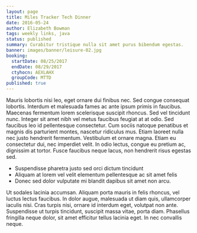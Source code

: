 ```yaml
---
layout: page
title: Miles Tracker Tech Dinner
date: 2016-05-24
author: Elizabeth Bowman
tags: weekly links, java
status: published
summary: Curabitur tristique nulla sit amet purus bibendum egestas.
banner: images/banner/leisure-02.jpg
booking:
  startDate: 08/25/2017
  endDate: 08/29/2017
  ctyhocn: AEXLAHX
  groupCode: MTTD
published: true
---
```

Mauris lobortis nisi leo, eget ornare dui finibus nec. Sed congue consequat lobortis. Interdum et malesuada fames ac ante ipsum primis in faucibus. Maecenas fermentum lorem scelerisque suscipit rhoncus. Sed vel tincidunt nunc. Integer sit amet nibh vel metus faucibus feugiat at at odio. Sed faucibus leo id pellentesque consectetur. Cum sociis natoque penatibus et magnis dis parturient montes, nascetur ridiculus mus. Etiam laoreet nulla nec justo hendrerit fermentum. Vestibulum et ornare magna. Etiam eu consectetur dui, nec imperdiet velit. In odio lectus, congue eu pretium ac, dignissim at tortor. Fusce faucibus neque lacus, non hendrerit risus egestas sed.

* Suspendisse pharetra justo sed orci dictum tincidunt
* Aliquam at lorem vel velit elementum pellentesque ac sit amet felis
* Donec sed dolor vulputate mi blandit dapibus sit amet non arcu.

Ut sodales lacinia accumsan. Aliquam porta mauris in felis rhoncus, vel luctus lectus faucibus. In dolor augue, malesuada ut diam quis, ullamcorper iaculis nisi. Cras turpis nisi, ornare id interdum eget, volutpat non ante. Suspendisse ut turpis tincidunt, suscipit massa vitae, porta diam. Phasellus fringilla neque dolor, sit amet efficitur tellus lacinia eget. In nec convallis neque.
